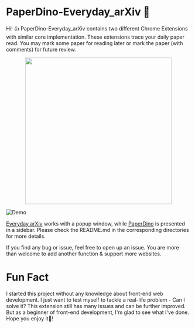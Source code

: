 # PaperDino-Everyday_arXiv 🦖

Hi! :+1: PaperDino-Everyday_arXiv contains two different Chrome Extensions with similar core implementation. These extensions trace your daily paper read. You may mark some paper for reading later or mark the paper (with comments) for future review.

<center>
<img src="https://github.com/dibbla/PaperDino-Everyday_arXiv/blob/main/Popup%20version/Everyday-arXiv/images/Intro-1.png?raw=true" width=400px>
</center>

![Demo](https://github.com/dibbla/PaperDino-Everyday_arXiv/blob/main/Sidebar%20version/images/demo.gif?raw=true)

[Everyday arXiv](https://github.com/dibbla/PaperDino-Everyday_arXiv/tree/main/Popup%20version) works with a popup window, while [PaperDino](https://github.com/dibbla/PaperDino-Everyday_arXiv/tree/main/Sidebar%20version) is presented in a sidebar. Please check the README.md in the corresponding directories for more details.

If you find any bug or issue, feel free to open up an issue. You are more than welcome to add another function & support more websites.

# Fun Fact

I started this project without any knowledge about front-end web development. I just want to test myself to tackle a real-life problem - Can I solve it? This extension still has many issues and can be further improved. But as a beginner of front-end development, I'm glad to see what I've done. Hope you enjoy it:beers:!
